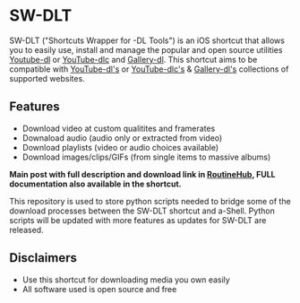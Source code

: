 # SW-DLT

SW-DLT ("Shortcuts Wrapper for -DL Tools") is an iOS shortcut that allows you to easily use, install and manage the popular and open source utilities [Youtube-dl](https://gitlab.com/dstftw/youtube-dl/) or [YouTube-dlc](https://github.com/blackjack4494/yt-dlc) and [Gallery-dl](https://github.com/mikf/gallery-dl). This shortcut aims to be compatible with [YouTube-dl's](https://gitlab.com/dstftw/youtube-dl/-/blob/master/docs/supportedsites.md) or [YouTube-dlc's](https://github.com/blackjack4494/yt-dlc/blob/master/docs/supportedsites.md) & [Gallery-dl's](https://github.com/mikf/gallery-dl/blob/master/docs/supportedsites.rst) collections of supported websites.

## Features
- Download video at custom qualitites and framerates
- Downaload audio (audio only or extracted from video)
- Download playlists (video or audio choices available)
- Download images/clips/GIFs (from single items to massive albums)

**Main post with full description and download link in [RoutineHub](https://routinehub.co/shortcut/7284), FULL documentation also available in the shortcut.**

This repository is used to store python scripts needed to bridge some of the download processes between the SW-DLT shortcut and a-Shell. Python scripts will be updated with more features as updates for SW-DLT are released.

## Disclaimers
- Use this shortcut for downloading media you own easily
- All software used is open source and free
